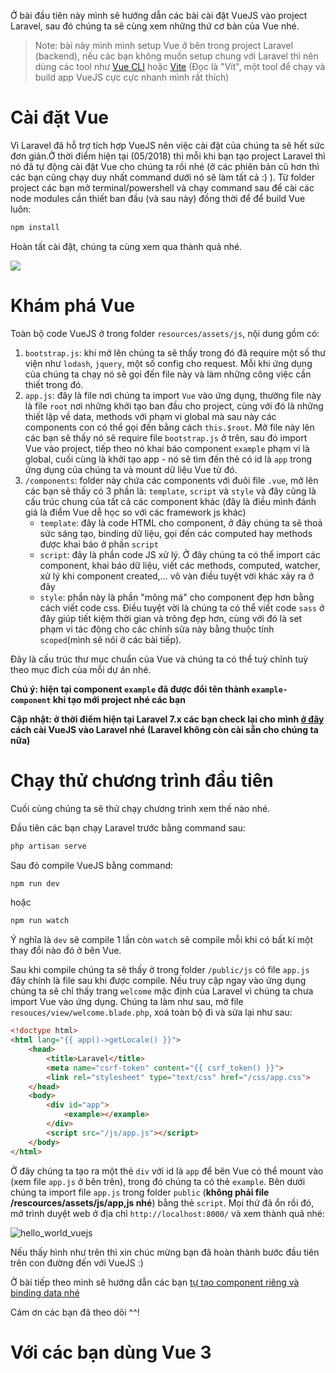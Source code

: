 Ở bài đầu tiên này mình sẽ hướng dẫn các bài cài đặt VueJS vào project Laravel, sau đó chúng ta sẽ cùng xem những thứ cơ bản của Vue nhé.

> Note: bài này mình mình setup Vue ở bên trong project Laravel (backend), nếu các bạn không muốn setup chung với Laravel thì nên dùng các tool như [Vue CLI](https://cli.vuejs.org/) hoặc [Vite](https://vitejs.dev/) (Đọc là "Vít", một tool để chạy và build app VueJS cực cực nhanh mình rất thích)
# Cài đặt Vue
Vì Laravel đã hỗ trợ tích hợp VueJS nên việc cài đặt của chúng ta sẽ hết sức đơn giản.Ở thời điểm hiện tại (05/2018) thì mỗi khi bạn tạo project Laravel thì nó đã tự động cài đặt Vue cho chúng ta rồi nhé (ở các phiên bản cũ hơn thì các bạn cũng chạy duy nhất command dưới nó sẽ làm tất cả :) ). Từ folder project các bạn mở terminal/powershell và chạy command sau để cài các node modules cần thiết ban đầu (và sau này) đồng thời để để build Vue luôn:
```bash
npm install
```
Hoàn tất cài đặt, chúng ta cùng xem qua thành quả nhé.

![](https://images.viblo.asia/206de841-b5c8-433c-ac53-ff857b4e4938.png)

# Khám phá Vue

Toàn bộ code VueJS ở trong folder `resources/assets/js`, nội dung gồm có:
1. `bootstrap.js`: khi mở lên chúng ta sẽ thấy trong đó đã require một số thư viện như `lodash`, `jquery`, một số config cho request. Mỗi khi ứng dụng của chúng ta chạy nó sẽ gọi đến file này và làm những công việc cần thiết trong đó.
2. `app.js`: đây là file nơi chúng ta import `Vue` vào ứng dụng, thường file này là file `root` nơi những khởi tạo ban đầu cho project, cùng với đó là những thiết lập về data, methods với phạm vi global mà sau này các components con có thể gọi đến bằng cách `this.$root`. Mở file này lên các bạn sẽ thấy nó sẽ require file `bootstrap.js` ở trên, sau đó import Vue vào project, tiếp theo nó khai báo component `example` phạm vi là global, cuối cùng là khởi tạo app - nó sẽ tìm đến thẻ có id là `app` trong ứng dụng của chúng ta và mount dữ liệu Vue từ đó.
3. `/components`: folder này chứa các components với đuôi file `.vue`, mở lên các bạn sẽ thấy có 3 phần là: `template`, `script` và `style` và đây cũng là cấu trúc chung của tất cả các component khác (đây là điều mình đánh giá là điểm Vue dễ học so với các framework js khác)
    * `template`: đây là code HTML cho component, ở đây chúng ta sẽ thoả sức sáng tạo, binding dữ liệu, gọi đến các computed hay methods được khai báo ở phần `script`
    * `script`: đây là phần code JS xử lý. Ở đây chúng  ta có thể import các component, khai báo dữ liệu, viết các methods, computed, watcher, xử lý khi component created,... vô vàn điều tuyệt vời khác xảy ra ở đây
    * `style`: phần này là phần "mông má" cho component đẹp hơn bằng cách viết code css. Điều tuyệt vời là chúng ta có thể viết code `sass` ở đây giúp tiết kiệm thời gian và trông đẹp hơn, cùng với đó là set phạm vi tác động cho các chỉnh sửa này bằng thuộc tính `scoped`(mình sẽ nói ở các bài tiếp).

Đây là cấu trúc thư mục chuẩn của Vue và chúng ta có thể tuỳ chỉnh tuỳ theo mục đích của mỗi dự án nhé.

**Chú ý: hiện tại component `example` đã được đổi tên thành `example-component` khi tạo mới project nhé các bạn**

**Cập nhật: ở thời điểm hiện tại Laravel 7.x các bạn check lại cho mình [ở đây](https://laravel.com/docs/master/frontend) cách cài VueJS vào Laravel nhé (Laravel không còn cài sẵn cho chúng ta nữa)**
# Chạy thử chương trình đầu tiên
Cuối cùng chúng ta sẽ thử chạy chương trình xem thế nào nhé.

Đầu tiên các bạn chạy Laravel trước bằng command sau:
```bash
php artisan serve
```
Sau đó compile VueJS bằng command:
```bash
npm run dev
```
hoặc 
```bash
npm run watch
```
Ý nghĩa là `dev` sẽ compile 1 lần còn `watch` sẽ compile mỗi khi có bất kí một thay đổi nào đó ở bên Vue.

Sau khi compile chúng ta sẽ thấy ở trong folder `/public/js` có file `app.js` đây chính là file sau khi được compile. Nếu truy cập ngay vào ứng dụng chúng ta sẽ chỉ thấy trang `welcome` mặc định của Laravel vì chúng ta chưa import Vue vào ứng dụng. Chúng ta làm như sau, mở file `resouces/view/welcome.blade.php`, xoá toàn bộ đi và sửa lại như sau: 
```html
<!doctype html>
<html lang="{{ app()->getLocale() }}">
    <head>
        <title>Laravel</title>
        <meta name="csrf-token" content="{{ csrf_token() }}">
        <link rel="stylesheet" type="text/css" href="/css/app.css">
    </head>
    <body>
        <div id="app">
            <example></example>
        </div>
        <script src="/js/app.js"></script>
    </body>
</html>
```
Ở đây chúng ta tạo ra một thẻ `div` với id là `app` để bên Vue có thể mount vào (xem file `app.js` ở bên trên), trong đó chúng ta có thẻ `example`. Bên dưới chúng ta import file `app.js` trong folder `public` (**không phải file /rescources/assets/js/app,js nhé**) bằng thẻ `script`. Mọi thứ đã ổn rồi đó, mở trình duyệt web ở địa chỉ `http://localhost:8000/` và xem thành quả nhé:

![hello_world_vuejs](https://images.viblo.asia/327814c9-9031-49e2-be32-64affec53483.png)

Nếu thấy hình như trên thì xin chúc mừng bạn đã hoàn thành bước đầu tiên trên con đường đến với VueJS :)

Ở bài tiếp theo mình sẽ hướng dẫn các bạn [tự tạo component riêng và binding data nhé](https://viblo.asia/p/bai-2-tu-tao-component-va-binding-data-cho-component-GrLZDwwnKk0)

Cám ơn các bạn đã theo dõi ^^!
# Với các bạn dùng Vue 3
